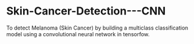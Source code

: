 # Skin-Cancer-Detection---CNN

To detect Melanoma (Skin Cancer) by building a multiclass classification model using a convolutional neural network in tensorfow.
